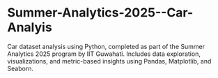 # Summer-Analytics-2025--Car-Analyis
Car dataset analysis using Python, completed as part of the Summer Analytics 2025 program by IIT Guwahati. Includes data exploration, visualizations, and metric-based insights using Pandas, Matplotlib, and Seaborn.
